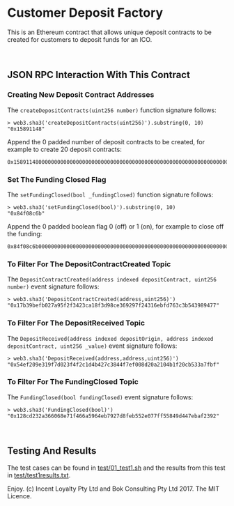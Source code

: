 # Customer Deposit Factory

This is an Ethereum contract that allows unique deposit contracts to be created for customers to deposit funds for an ICO.

<br />

## JSON RPC Interaction With This Contract

### Creating New Deposit Contract Addresses

The `createDepositContracts(uint256 number)` function signature follows:

    > web3.sha3('createDepositContracts(uint256)').substring(0, 10)
    "0x15891148"

Append the 0 padded number of deposit contracts to be created, for example to create 20 deposit contracts:

    0x158911480000000000000000000000000000000000000000000000000000000000000014

### Set The Funding Closed Flag

The `setFundingClosed(bool _fundingClosed)` function signature follows:

    > web3.sha3('setFundingClosed(bool)').substring(0, 10)
    "0x84f08c6b"

Append the 0 padded boolean flag 0 (off) or 1 (on), for example to close off the funding:

    0x84f08c6b0000000000000000000000000000000000000000000000000000000000000001

### To Filter For The DepositContractCreated Topic

The `DepositContractCreated(address indexed depositContract, uint256 number)` event signature follows:

    > web3.sha3('DepositContractCreated(address,uint256)')
    "0x17b39befb027a95f2f3423ca18f3d98ce369297f24316ebfd763c3b543989477"


### To Filter For The DepositReceived Topic

The `DepositReceived(address indexed depositOrigin, address indexed depositContract, uint256 _value)` event signature follows:

    > web3.sha3('DepositReceived(address,address,uint256)')
    "0x54ef209e319f7d023f4f2c1d4b427c3844f7ef008d20a2104b1f20cb533a7fbf"

### To Filter For The FundingClosed Topic

The `FundingClosed(bool fundingClosed)` event signature follows:

    > web3.sha3('FundingClosed(bool)')
    "0x128cd232a366068e71f466a5964eb7927d8feb552e077ff55849d447ebaf2392"

<br />

## Testing And Results

The test cases can be found in [test/01_test1.sh](test/01_test1.sh) and the results from this test in [test/test1results.txt](test/test1results.txt).


Enjoy. (c) Incent Loyalty Pty Ltd and Bok Consulting Pty Ltd 2017. The MIT Licence.
